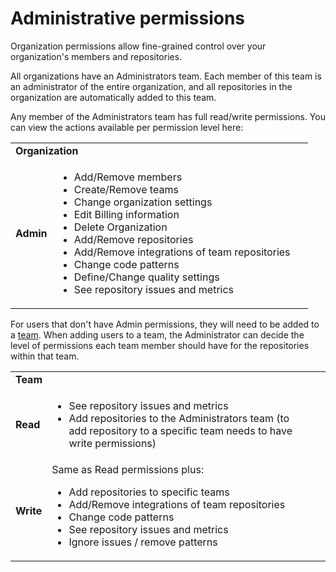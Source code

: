 # Administrative permissions

Organization permissions allow fine-grained control over your organization's members and repositories.

All organizations have an Administrators team. Each member of this team is an administrator of the entire organization, and all repositories in the organization are automatically added to this team.

Any member of the Administrators team has full read/write permissions. You can view the actions available per permission level here:

<table>
<tbody>
<tr>
<td colspan="2"><strong>Organization</strong></td>
<td>&nbsp;</td>
</tr>
<tr>
<td><strong>Admin</strong></td>
<td><ul>
<li>Add/Remove members</li>
<li>Create/Remove teams</li>
<li>Change organization settings</li>
<li>Edit Billing information</li>
<li>Delete Organization</li>
<li>Add/Remove repositories</li>
<li>Add/Remove integrations of team repositories</li>
<li>Change code patterns</li>
<li>Define/Change quality settings</li>
<li>See repository issues and metrics</li>
</ul></td>
</tr>
</tbody>
</table>

For users that don't have Admin permissions, they will need to be added to a [team](creating-and-managing-teams.md). When adding users to a team, the Administrator can decide the level of permissions each team member should have for the repositories within that team.

<table>
<tbody>
<tr>
<td colspan="2"><strong>Team</strong></td>
<td>&nbsp;</td>
</tr>
<tr>
<td><strong>Read</strong></td>
<td><ul>
<li>See repository issues and metrics</li>
<li>Add repositories to the Administrators team (to add repository to a specific team needs to have write permissions)</li>
</ul></td>
</tr>
<tr>
<td><strong>Write</strong></td>
<td> Same as Read permissions plus:
<ul>
<li>Add repositories to specific teams</li>
<li>Add/Remove integrations of team repositories</li>
<li>Change code patterns</li>
<li>See repository issues and metrics</li>
<li>Ignore issues / remove patterns</li>
</ul></td>
</tr>
</tbody>
</table>
